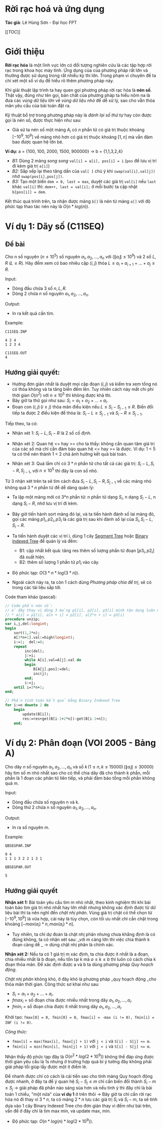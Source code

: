 # Rời rạc hoá và ứng dụng

**Tác giả**: Lê Hùng Sơn - Đại học FPT

[[_TOC_]]

# Giới thiệu

**Rời rạc hóa** là một lĩnh vực lớn có đối tượng nghiên cứu là các tập hợp rời rạc trong khoa học máy tính. Ứng dụng của của phương pháp rất lớn và thường được sử dụng trong rất nhiều kỳ thi lớn. Trong phạm vi chuyên đề ta chỉ xét một số ví dụ để hiểu rõ thêm phương pháp này.

Khi giải thuật lập trình ta hay quen gọi phương pháp rời rạc hóa là **nén số**. Thật vậy, đúng như tên gọi, bản chất của phương pháp ta hiểu nôm na là đưa các _vùng dữ liệu lớn_ về _vùng dữ liệu nhỏ_ để dễ xử lý, sao cho vẫn thỏa mãn yêu cầu của bài toán đặt ra.


Kỹ thuật bổ trợ trong phương pháp này là _đánh lại số thứ tự_ hay còn được gọi là nén số, được thực hiện như sau:

*  Giả sử ta nén số một mảng $A_i$ có $n$ phần tử có giá trị thuộc khoảng $[-10^9, 10^9]$ về mảng nhỏ hơn có giá trị thuộc khoảng $[1, n]$ mà vẫn đảm bao được quan hệ lớn bé.

**Ví dụ:** a = {100, 100, 2000, 1500, 900000} → b = {1,1,3,2,4}

*   _B1:_ Dùng 2 mảng _song song_ `val[i] = a[i], pos[i] = i` (`pos` để lưu vị trí đi kèm giá trị `a[i]`)
*   _B2:_ Sắp xếp lại theo tăng dần của `val[ ]` chú ý khi `swap(val[i],val[j])` nhớ `swap(pos[i],pos[j])`.
*   _B3:_ Tạo một biến `dem = 0, last = max`, duyệt các giá trị `val[i]` nếu `last` khác `val[i]` thì: `dem++, last = val[i];` ở mỗi bước ta cập nhật `b[pos[i]] = dem`.

Kết thúc quá trình trên, ta nhận được mảng `b[]` là nén từ mảng `a[]` với độ phức tạp thao tác nén này là $O(n*log(n))$.


# Ví dụ 1: Dãy số (C11SEQ)

## Đề bài

Cho n số nguyên $(n \le 10^5)$ số nguyên $a_1, a_2, \dots, a_n$ với $(\|a_i\| \le 10^9)$ và 2 số $L$, $R$ $(L \le R)$. Hãy đếm xem có bao nhiêu cặp $(i, j)$ thỏa $L \le a_i + a_{i+1} +... + a_j \le R$.

Input:

*   Dòng đầu chứa 3 số $n, L, R$.
*   Dòng 2 chứa $n$ số nguyên $a_1, a_2, \dots, a_n$.

Output:

*   In ra kết quả cần tìm.

Example:

```
C11SEQ.INP

4 2 4
1 2 3 4

C11SEQ.OUT
4
```

## Hướng giải quyết:

*   Hướng đơn giản nhất là duyệt mọi cặp đoạn $(i,j)$ và kiểm tra xem tổng nó có thỏa không và ta tăng biến đếm lên. Tuy nhiên cách này mất chi phí thời gian $O(n^2)$ với $n \le 10^5$ thì không được khả thi.
*   Bây giờ ta thử gọi như sau: $S_i = a_1 + a_2 + \dots + a_i$.
*   Đoạn con $(i,j) \, (i \ge j)$ thỏa mãn điều kiện nếu $L \le S_i - S_{j-1} \le R$. Biến đổi tiếp ta được 2 điều kiện để thỏa là:  $S_i - L \ge S_{j-1}$ và $S_i - R \le S_{j-1}$.

Tiếp theo, ta có:

* Nhận xét 1: $S_i - L, \, S_i - R$ là 2 số cố định.
* Nhận xét 2: Quan hệ <= hay >= cho ta thấy: không cần quan tâm giá trị của các số mà chỉ cần đảm bảo quan hệ <= hay >= là được. Ví dụ: 1 < 5 ta có thể nén thành 1 < 2 chả ảnh hưởng kết quả bài toán.

* Nhận xét 3: Quá lắm chỉ có $3*n$ phần tử cho tất cả các giá trị: $S_i - L, S_i - R, S_{j-1}$, với $n \le 10^5$ thì đây là con số nhỏ.

Từ 3 nhận xét trên ta sẽ tìm cách đưa $S_i - L, S_i - R, S_{j-1}$ về các mảng nhỏ không quá $3*n$ phần tử để dễ dàng quản lý:

*   Ta lập một mảng mới có 3*n phần tử: n phần tử dạng $S_i$, n dạng $S_i - L$, n dạng $S_i - R$, nhớ lưu vị trí đi kèm.
*   Bây giờ tiến hành sort mảng đó lại, và ta tiến hành đánh số lai mảng đó, gọi các mảng $p1_i, p2_i, p3_i$ là các giá trị sau khi đánh số lại của $S_i, S_i - L, S_i - R$.
*   Ta tiến hành duyệt các vị trí i, dùng 1 cây [Segment Tree](/algo/data-structures/segment-tree-extend) hoặc [Binary Indexed Tree](/algo/data-structures/fenwick) để quản lý và đếm:

    * B1: cập nhất kết quả: tăng res thêm số lượng phần tử đoạn $[p3_i, p2_i]$ đã xuất hiện.
    * B2: thêm số lượng 1 phần tử $p1_i$ vào cây.



*   Độ phức tạp: $O(3 * n * log(3 * n))$.
*   Ngoài cách này ra, ta còn 1 cách dùng _Phương pháp chia để trị_, sẽ có trong các tài liệu sắp tới.

Code tham khảo (pascal):

```pascal
// Code phần nén số:
// ở đây thay vì dùng 3 mảng p1[i], p2[i], p3[i] mình tận dụng luôn mảng a:
// * a[i] = p1[i], a[n + i] = p2[i], a[2*n + i] = p3[i]
procedure unzip;
var i,j,del:longint;
begin
    sort(1,3*n);
    A[3*n+1].val:=high(longint);
    i:=1;  del:=0;
    repeat
         inc(del);
         j:=i;
         while A[i].val=A[j].val do
         begin
             B[A[j].pos]:=del;
             inc(j);
         end;
         i:=j;
    until i=3*n+1;
end;

// Phần tính toán kết quả bằng Binary Indexed Tree
for i:=n downto 2 do
    begin
        update(B[i]);
        res:=res+get(B[i-1+2*n])-get(B[i-1+n]);
    end;
```

# Ví dụ 2: Phân đoạn (VOI 2005 - Bảng A)

Cho dãy $n$ số nguyên $a_1, a_2, \dots , a_n$ và số $k \, (1 \le n, k \le 15000) \, (\|a_i\| \le 30000)$ hãy tìm số m nhỏ nhất sao cho có thể chia dãy đã cho thành k phần, mỗi phần là 1 đoạn các phân tử liên tiếp, và phải đảm bảo tổng mỗi phần không quá m.

Input:

*   Dòng đầu chứa số nguyên n và k.
*   Dòng thứ 2 chứa n số nguyên $a_1, a_2, \dots , a_n$.

Output:

*   In ra số nguyên m.

Example:

```
QBSEGPAR.INP

9 4
1 1 1 3 2 2 1 3 1

QBSEGPAR.OUT

5
```


## Hướng giải quyết

**Nhận xét 1:** Bài toán yêu cầu tìm m nhỏ nhất, theo kinh nghiệm thì khi bài toán bảo tìm giá trị nhỏ nhất hay lớn nhất nhưng không xác định được từ dữ liệu bài thì ta nên nghĩ đến _chặt nhị phân_. Vùng giá trị chặt có thể chọn từ $[-10^9, 10^9]$ là vừa hợp, cái này là tùy chọn, còn tối ưu nhất chỉ cần chặt trong khoảng $[-max(a_i)* n, max(a_i)*n]$.


*   Tuy nhiên, ta chỉ dự đoán là chặt nhị phân nhưng chưa khẳng định là có đúng không, ta có nhận xét sau: _với m càng lớn thì việc chia thành k đoạn càng dễ _ → dùng chặt nhị phân là chính xác.

**Nhận xét 2:** Nếu ta có 1 giá trị m xác định, ta chia được ít nhất là a đoạn, chia nhiều nhất là b đoạn, nếu tồn tại k mà $a \le k \le b$ thì luôn có cách chia k đoạn thỏa mãn. Để xác định được a và b ta dùng phương pháp _Quy hoạch động_.

_Chặt nhị phân_ không khó, ở đây khó là phương pháp _quy hoạch động _cho thỏa mãn thời gian. Công thức sơ khai như sau:

*   $S_i = a_1 + a_2 + \dots + a_i$.
*   $fmax_i$ = số đoạn chia được nhiều nhất trong dãy $a_1, a_2, \dots , a_i$.
*   $fmin_i$ = số đoạn chia được ít nhất trong dãy $a_1, a_2, \dots , a_i$.

Khởi tạo: `fmax[0] = 0, fmin[0] = 0, fmax[i] = -max (i != 0), fmin[i] = INF (i != 0)`.

_Công thức:_

*   `fmax[i] = max(fmax[i], fmax[j] + 1)` với `j < i` và `S[i] - S[j] <= m`.
*   `fmin[i] = min(fmin[i], fmin[j] + 1)` với `j < i` và `S[i] - S[j] <= m`.

Nhận thấy độ phức tạp đây là $O(n^2 * log(2 * 10^9))$ không thể đáp ứng được thời gian yêu cầu là 1s nhưng ở trường hợp quá bí ý tưởng đây không phải giải pháp tồi giúp lấy được một ít điểm lẻ.

Để nhanh được chỉ có cách là cải tiến sao cho tính mảng Quy hoạch động được nhanh, ở đây ta để ý quan hệ $S_i - S_j \le m$ chỉ cần biến đổi thành $S_i - m \le S_j$ → giải pháp đã phần nào sáng sủa hơn và nếu tinh ý thì đây chỉ là bài toán 1 chiều, "một nửa" của **ví dụ 1** ở trên thôi → Bây giờ ta chỉ cần rời rạc hóa nó đi thay vì $3 * n$, ta có mảng $2 * n$ lưu các giá trị $S_i$ và $S_i - m$, ta sẽ tính dựa vào 1 cây Binary Indexed Tree cho đơn giản thay vì đếm như bài trên, vấn đề ở đây chỉ là tìm max min, và update max, min.



*   Độ phức tạp: $O(n * log(n) * log(2 * 10^9))$.

